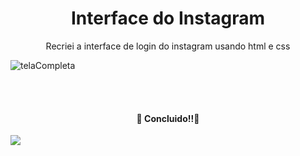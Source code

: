 <h1 align="center">Interface do Instagram </h1>
<p align="center">Recriei a interface de login do instagram usando html e css</p>

![telaCompleta](https://user-images.githubusercontent.com/90348798/178862572-81dc87bf-e61a-41fe-8638-bfc5b9e0ae53.png)

<br><br>
<h4 align="center"> 
	 🚀 Concluido!!🚀
</h4>
<img src="https://img.shields.io/static/v1?label=Site&message=Instagram&color=7159c1&style=for-the-badge&logo=ghost"/>

